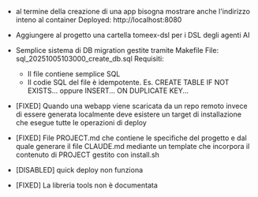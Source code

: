 - al termine della creazione di una app bisogna mostrare
  anche l'indirizzo inteno al container Deployed: http://localhost:8080

- Aggiungere al progetto una cartella tomeex-dsl per i DSL degli agenti AI

- Semplice sistema di DB migration gestite tramite Makefile
  File: sql_20251005103000_create_db.sql
  Requisiti:
    - Il file contiene semplice SQL
    - Il codie SQL del file è idempotente.
      Es. CREATE TABLE IF NOT EXISTS... oppure INSERT... ON DUPLICATE KEY...

- [FIXED]  Quando una webapp viene scaricata da un repo remoto invece di essere generata
        localmente deve esistere un target di installazione che esegue tutte le
        operazioni di deploy

- [FIXED]  File PROJECT.md che contiene le specifiche del progetto e dal quale generare
        il file CLAUDE.md mediante un template che incorpora il contenuto di PROJECT
        gestito con install.sh

- [DISABLED] quick deploy non funziona

- [FIXED] La libreria tools non è documentata
